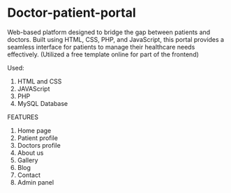 # Doctor-patient-portal
Web-based platform designed to bridge the gap between patients and doctors. Built using HTML, CSS, PHP, and JavaScript, this portal provides a seamless interface for patients to manage their healthcare needs effectively.
(Utilized a free template online for part of the frontend)

Used:
1. HTML and CSS
2. JAVAScript
3. PHP
4. MySQL Database

FEATURES
1. Home page
2. Patient profile
3. Doctors profile
4. About us
5. Gallery
6. Blog
7. Contact
8. Admin panel
